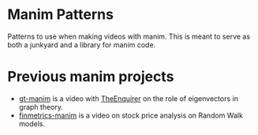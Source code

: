 # Manim Patterns

Patterns to use when making videos with manim.
This is meant to serve as both a junkyard and a library for manim code.

# Previous manim projects

- [gt-manim](https://github.com/dwLG00/gt-manim) is a video with [TheEnquirer](https://github.com/TheEnquirer) on the role of eigenvectors in graph theory.
- [finmetrics-manim](https://github.com/dwLG00/finmetrics-manim) is a video on stock price analysis on Random Walk models.
